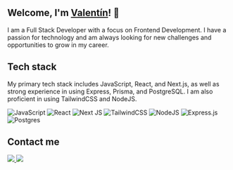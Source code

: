 ## Welcome, I'm [Valentín](https://vlnck.vercel.app/)! 🐉

I am a Full Stack Developer with a focus on Frontend Development. I have a passion for technology and am always looking for new challenges and opportunities to grow in my career.

## Tech stack

My primary tech stack includes JavaScript, React, and Next.js, as well as strong experience in using Express, Prisma, and PostgreSQL. I am also proficient in using TailwindCSS and NodeJS.

![JavaScript](https://img.shields.io/badge/javascript-%23323330.svg?style=flat-square&logo=javascript&logoColor=%23F7DF1E)
![React](https://img.shields.io/badge/react-%2320232a.svg?style=flat-square&logo=react&logoColor=%2361DAFB)
![Next JS](https://img.shields.io/badge/Next-black?style=flat-square&logo=next.js&logoColor=white)
![TailwindCSS](https://img.shields.io/badge/tailwindcss-%2338B2AC.svg?style=flat-square&logo=tailwind-css&logoColor=white)
![NodeJS](https://img.shields.io/badge/node.js-6DA55F?style=flat-square&logo=node.js&logoColor=white)
![Express.js](https://img.shields.io/badge/express.js-%23404d59.svg?style=flat-square&logo=express&logoColor=%2361DAFB)
![Postgres](https://img.shields.io/badge/postgres-%23316192.svg?style=flat-square&logo=postgresql&logoColor=white)

## Contact me

<a href="https://www.linkedin.com/in/vlunaklick/?locale=en_US">
<img src="https://img.shields.io/badge/LinkedIn-0077B5?style=for-the-badge&logo=linkedin&logoColor=white">
</a>
<a href="mailto: vlunaklick@gmail.com">
<img src="https://img.shields.io/badge/Gmail-D14836?style=for-the-badge&logo=gmail&logoColor=white&link=mailto:vlunaklick@gmail.com">
</a>
